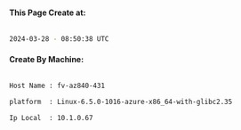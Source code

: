 
   
#### This Page Create at:

```bash

2024-03-28 - 08:50:38 UTC

```

#### Create By Machine:

```bash

Host Name : fv-az840-431

platform  : Linux-6.5.0-1016-azure-x86_64-with-glibc2.35

Ip Local  : 10.1.0.67

```

